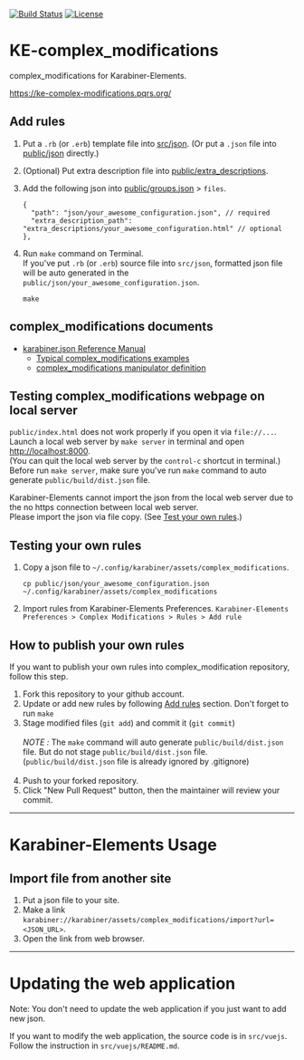 [![Build Status](https://github.com/pqrs-org/KE-complex_modifications/workflows/KE-complex_modifications%20CI/badge.svg)](https://github.com/pqrs-org/KE-complex_modifications/actions)
[![License](https://img.shields.io/badge/license-Public%20Domain-blue.svg)](https://github.com/pqrs-org/KE-complex_modifications/blob/master/LICENSE.md)

# KE-complex_modifications

complex_modifications for Karabiner-Elements.

<https://ke-complex-modifications.pqrs.org/>

## Add rules

1.  Put a `.rb` (or `.erb`) template file into [src/json](https://github.com/pqrs-org/KE-complex_modifications/tree/main/src/json). (Or put a `.json` file into [public/json](https://github.com/pqrs-org/KE-complex_modifications/tree/main/public/json) directly.)
2.  (Optional) Put extra description file into [public/extra_descriptions](https://github.com/pqrs-org/KE-complex_modifications/tree/main/public/extra_descriptions).
3.  Add the following json into [public/groups.json](https://github.com/pqrs-org/KE-complex_modifications/tree/main/public/groups.json) &gt; `files`.

    ```json5
    {
      "path": "json/your_awesome_configuration.json", // required
      "extra_description_path": "extra_descriptions/your_awesome_configuration.html" // optional
    },
    ```

4.  Run `make` command on Terminal. <br/> If you've put `.rb` (or `.erb`) source file into `src/json`, formatted json file will be auto generated in the `public/json/your_awesome_configuration.json`.

    ```shell
    make
    ```

## complex_modifications documents

-   [karabiner.json Reference Manual](https://karabiner-elements.pqrs.org/docs/json/)
    -   [Typical complex_modifications examples](https://karabiner-elements.pqrs.org/docs/json/typical-complex-modifications-examples/)
    -   [complex_modifications manipulator definition](https://karabiner-elements.pqrs.org/docs/json/complex-modifications-manipulator-definition/)

## Testing complex_modifications webpage on local server

`public/index.html` does not work properly if you open it via `file://...`.<br />
Launch a local web server by `make server` in terminal and open <http://localhost:8000>.<br />
(You can quit the local web server by the `control-c` shortcut in terminal.) <br/>
Before run `make server`, make sure you've run `make` command to auto generate `public/build/dist.json` file.

Karabiner-Elements cannot import the json from the local web server due to the no https connection between local web server.<br />
Please import the json via file copy. (See [Test your own rules](#Test-your-own-rules).)

## Testing your own rules

1.  Copy a json file to `~/.config/karabiner/assets/complex_modifications`.

    ```shell
    cp public/json/your_awesome_configuration.json ~/.config/karabiner/assets/complex_modifications
    ```

2.  Import rules from Karabiner-Elements Preferences.
    `Karabiner-Elements Preferences > Complex Modifications > Rules > Add rule`

## How to publish your own rules

If you want to publish your own rules into complex_modification repository, follow this step.

1.  Fork this repository to your github account.
2.  Update or add new rules by following [Add rules](#add-rules) section. Don't forget to run `make`
3.  Stage modified files (`git add`) and commit it (`git commit`)<br/>
    <br/>
    _NOTE :_ The `make` command will auto generate `public/build/dist.json` file. But do not stage `public/build/dist.json` file. <br/>
    (`public/build/dist.json` file is already ignored by .gitignore)<br/>
    <br/>
4.  Push to your forked repository.
5.  Click "New Pull Request" button, then the maintainer will review your commit.

---

# Karabiner-Elements Usage

## Import file from another site

1.  Put a json file to your site.
2.  Make a link `karabiner://karabiner/assets/complex_modifications/import?url=<JSON_URL>`.
3.  Open the link from web browser.

---

# Updating the web application

Note: You don't need to update the web application if you just want to add new json.

If you want to modify the web application, the source code is in `src/vuejs`.
Follow the instruction in `src/vuejs/README.md`.
